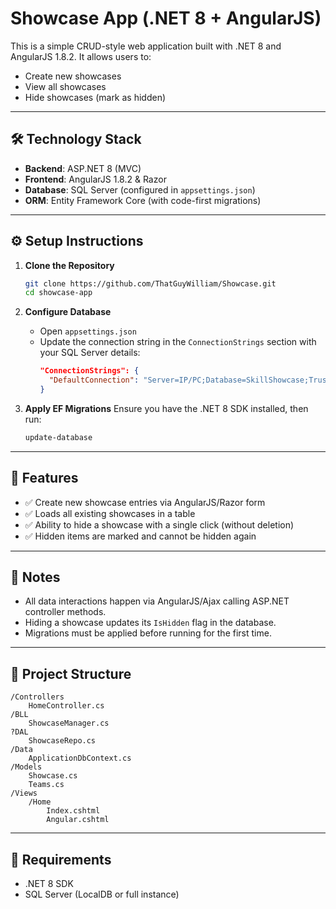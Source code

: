 # Showcase App (.NET 8 + AngularJS)

This is a simple CRUD-style web application built with .NET 8 and AngularJS 1.8.2. It allows users to:

- Create new showcases
- View all showcases
- Hide showcases (mark as hidden)

---

## 🛠 Technology Stack

- **Backend**: ASP.NET 8 (MVC)
- **Frontend**: AngularJS 1.8.2 & Razor
- **Database**: SQL Server (configured in `appsettings.json`)
- **ORM**: Entity Framework Core (with code-first migrations)

---

## ⚙️ Setup Instructions

1. **Clone the Repository**
   ```bash
   git clone https://github.com/ThatGuyWilliam/Showcase.git
   cd showcase-app
   ```

2. **Configure Database**
   - Open `appsettings.json`
   - Update the connection string in the `ConnectionStrings` section with your SQL Server details:
     ```json
     "ConnectionStrings": {
       "DefaultConnection": "Server=IP/PC;Database=SkillShowcase;Trusted_Connection=True;TrustServerCertificate=True;MultipleActiveResultSets=true"
     }
     ```

3. **Apply EF Migrations**
   Ensure you have the .NET 8 SDK installed, then run:
   ```bash
   update-database
   ```

---

## 🧪 Features

- ✅ Create new showcase entries via AngularJS/Razor form
- ✅ Loads all existing showcases in a table
- ✅ Ability to hide a showcase with a single click (without deletion)
- ✅ Hidden items are marked and cannot be hidden again

---

## 📝 Notes

- All data interactions happen via AngularJS/Ajax calling ASP.NET controller methods.
- Hiding a showcase updates its `IsHidden` flag in the database.
- Migrations must be applied before running for the first time.

---

## 📁 Project Structure

```
/Controllers
    HomeController.cs
/BLL
    ShowcaseManager.cs
?DAL
    ShowcaseRepo.cs
/Data
    ApplicationDbContext.cs
/Models
    Showcase.cs
    Teams.cs
/Views
    /Home
        Index.cshtml
        Angular.cshtml
```
---

## 📌 Requirements

- .NET 8 SDK
- SQL Server (LocalDB or full instance)
